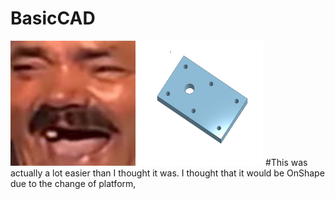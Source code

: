 # BasicCAD
<img src="Pictures/Yes/meme.png" alt="alt text" width="200" height="200">


<img src="Pictures/Yes/BaseEngineering.png" alt="alt text" width="200" height="200">
#This was actually a lot easier than I thought it was. I thought that it would be OnShape due to the change of platform, 
